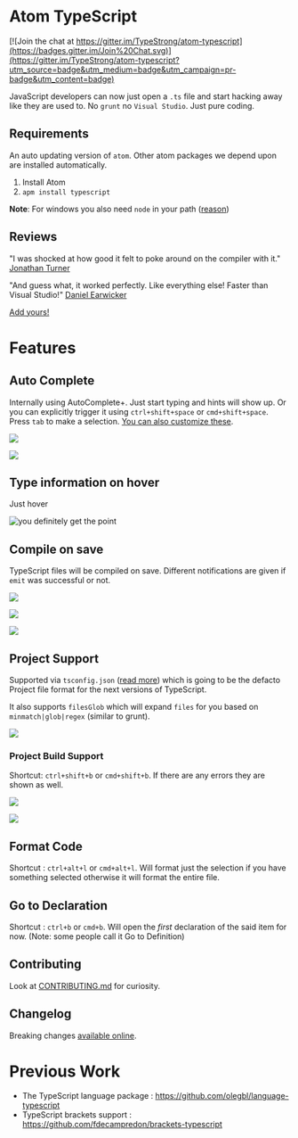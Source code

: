 # Atom TypeScript

[![Join the chat at https://gitter.im/TypeStrong/atom-typescript](https://badges.gitter.im/Join%20Chat.svg)](https://gitter.im/TypeStrong/atom-typescript?utm_source=badge&utm_medium=badge&utm_campaign=pr-badge&utm_content=badge)

JavaScript developers can now just open a `.ts` file and start hacking away like they are used to. No `grunt` no `Visual Studio`. Just pure coding.

## Requirements
An auto updating version of `atom`. Other atom packages we depend upon are installed automatically.

1. Install Atom
1. `apm install typescript`

**Note**: For windows you also need `node` in your path ([reason](https://github.com/TypeStrong/atom-typescript/issues/50))

## Reviews
"I was shocked at how good it felt to poke around on the compiler with it." [Jonathan Turner](https://twitter.com/jntrnr)

"And guess what, it worked perfectly. Like everything else! Faster than Visual Studio!" [Daniel Earwicker](http://stackoverflow.com/users/27423/daniel-earwicker)

[Add yours!](https://github.com/TypeStrong/atom-typescript/issues/66)

# Features
## Auto Complete
Internally using AutoComplete+. Just start typing and hints will show up. Or you can explicitly trigger it using `ctrl+shift+space` or `cmd+shift+space`. Press `tab` to make a selection. [You can also customize these](https://github.com/atom-community/autocomplete-plus#usage).

![](https://raw.githubusercontent.com/TypeStrong/atom-typescript/master/examples/screens/autocomplete1.png)

![](https://raw.githubusercontent.com/TypeStrong/atom-typescript/master/examples/screens/autocomplete2.png)


## Type information on hover
Just hover

![you definitely get the point](https://raw.githubusercontent.com/TypeStrong/atom-typescript/master/examples/screens/hover.png)

## Compile on save
TypeScript files will be compiled on save. Different notifications are given if `emit` was successful or not.

![](https://raw.githubusercontent.com/TypeStrong/atom-typescript/master/examples/screens/compile%20success.png)

![](https://raw.githubusercontent.com/TypeStrong/atom-typescript/master/examples/screens/compile%20error.png)

![](https://raw.githubusercontent.com/TypeStrong/atom-typescript/master/examples/screens/emit%20error.png)

## Project Support
Supported via `tsconfig.json` ([read more](https://github.com/TypeStrong/atom-typescript/blob/master/docs/tsconfig.md)) which is going to be the defacto Project file format for the next versions of TypeScript.

It also supports `filesGlob` which will expand `files` for you based on `minmatch|glob|regex` (similar to grunt).

![](https://raw.githubusercontent.com/TypeStrong/atom-typescript/master/examples/screens/proj.png)

### Project Build Support
Shortcut: `ctrl+shift+b` or `cmd+shift+b`. If there are any errors they are shown as well.

![](https://raw.githubusercontent.com/TypeStrong/atom-typescript/master/examples/screens/build%20success.png)

![](https://raw.githubusercontent.com/TypeStrong/atom-typescript/master/examples/screens/build%20errors.png)

## Format Code
Shortcut : `ctrl+alt+l` or `cmd+alt+l`. Will format just the selection if you have something selected otherwise it will format the entire file.

## Go to Declaration
Shortcut : `ctrl+b` or `cmd+b`. Will open the *first* declaration of the said item for now. (Note: some people call it Go to Definition)

## Contributing

Look at [CONTRIBUTING.md](https://github.com/TypeStrong/atom-typescript/blob/master/CONTRIBUTING.md) for curiosity.

## Changelog
Breaking changes [available online](https://github.com/TypeStrong/atom-typescript/blob/master/docs/CHANGELOG.md).

# Previous Work
* The TypeScript language package : https://github.com/olegbl/language-typescript
* TypeScript brackets support : https://github.com/fdecampredon/brackets-typescript
